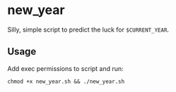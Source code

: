 # new_year
Silly, simple script to predict the luck for `$CURRENT_YEAR`.

## Usage
Add exec permissions to script and run:
~~~
chmod +x new_year.sh && ./new_year.sh
~~~